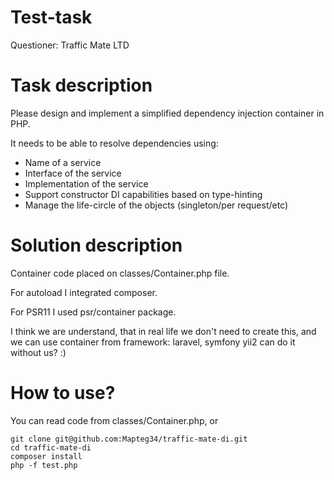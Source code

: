 # Test-task

Questioner: Traffic Mate LTD

# Task description

Please design and implement a simplified dependency injection container in PHP.

It needs to be able to resolve dependencies using:
* Name of a service
* Interface of the service
* Implementation of the service
* Support constructor DI capabilities based on type-hinting
* Manage the life-circle of the objects (singleton/per request/etc)

# Solution description

Container code placed on classes/Container.php file.

For autoload I integrated composer.

For PSR11    I used psr/container package.

I think we are understand, that in real life we don't need to create this, and we can use container from framework: laravel, symfony yii2 can do it without us? :)

# How to use?

You can read code from classes/Container.php, or
```
git clone git@github.com:Mapteg34/traffic-mate-di.git
cd traffic-mate-di
composer install
php -f test.php
```